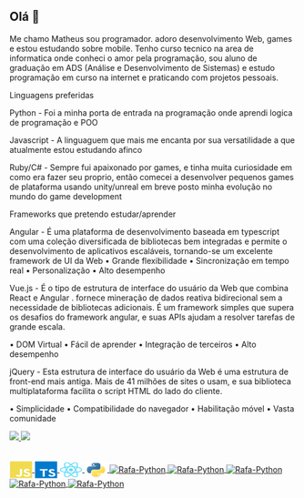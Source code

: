 ## Olá 👋

Me chamo Matheus sou programador. adoro desenvolvimento Web, games e estou estudando sobre mobile. Tenho curso tecnico na area de informatica onde conheci o amor pela programação, sou aluno de graduação em ADS (Análise e Desenvolvimento de Sistemas) e estudo programação em curso na internet e praticando com projetos pessoais.

Linguagens preferidas 

Python - Foi a minha porta de entrada na programação onde aprendi logica de programação e POO

Javascript - A linguaguem que mais me encanta por sua versatilidade a que atualmente estou estudando afinco

Ruby/C# -  Sempre fui apaixonado por games, e tinha muita curiosidade em como era fazer seu proprio, então comecei a desenvolver pequenos games de plataforma usando unity/unreal em breve posto minha evolução no mundo do game development

Frameworks que pretendo estudar/aprender

Angular - É uma plataforma de desenvolvimento baseada em typescript com uma coleção diversificada de bibliotecas bem integradas e permite o desenvolvimento de aplicativos escaláveis, tornando-se um excelente framework de UI da Web
•     Grande flexibilidade
•     Sincronização em tempo real
•     Personalização
•     Alto desempenho

Vue.js - É o tipo de estrutura de interface do usuário da Web que combina React e Angular . fornece mineração de dados reativa bidirecional sem a necessidade de bibliotecas adicionais. É um framework simples que supera os desafios do framework angular, e suas APIs ajudam a resolver tarefas de grande escala.

•     DOM Virtual 
•     Fácil de aprender
•     Integração de terceiros
•     Alto desempenho

jQuery - Esta estrutura de interface do usuário da Web é uma estrutura de front-end mais antiga. Mais de 41 milhões de sites o usam, e sua biblioteca multiplataforma facilita o script HTML do lado do cliente.

•     Simplicidade
•     Compatibilidade do navegador
•     Habilitação móvel
•     Vasta comunidade

  
 <div>
  <a href="https://github.com/MatheuzsFer">
  <img height="165em" src="https://github-readme-stats.vercel.app/api?username=MatheuzsFer&show_icons=true&theme=dark&include_all_commits=true&count_private=true"/>
  <img height="165em" src="https://github-readme-stats.vercel.app/api/top-langs/?username=MatheuzsFer&layout=compact&langs_count=7&theme=dark"/>
</div>

<br>
  
<div style="display: inline_block"><br>
  <img align="center" alt="Rafa-Js" height="30" width="40" src="https://raw.githubusercontent.com/devicons/devicon/master/icons/javascript/javascript-plain.svg">
  <img align="center" alt="Rafa-Ts" height="30" width="40" src="https://raw.githubusercontent.com/devicons/devicon/master/icons/typescript/typescript-plain.svg">
  <img align="center" alt="Rafa-React" height="30" width="40" src="https://raw.githubusercontent.com/devicons/devicon/master/icons/react/react-original.svg">
  <img align="center" alt="Rafa-HTML" height="30" width="40" src="https://raw.githubusercontent.com/devicons/devicon/master/icons/python/python-original.svg">
  <img align="center" alt="Rafa-Python" height="30" width="40" src="https://cdn.jsdelivr.net/gh/devicons/devicon/icons/nodejs/nodejs-plain.svg"/>
  <img align="center" alt="Rafa-Python" height="30" width="40" src="https://cdn.jsdelivr.net/gh/devicons/devicon/icons/csharp/csharp-original.svg"/>
  <img align="center" alt="Rafa-Python" height="30" width="40"src="https://cdn.jsdelivr.net/gh/devicons/devicon/icons/ruby/ruby-original.svg"/>
  <img align="center" alt="Rafa-Python" height="30" width="40"src="https://cdn.jsdelivr.net/gh/devicons/devicon/icons/bootstrap/bootstrap-original.svg"/>
  <img align="center" alt="Rafa-Python" height="30" width="40"src="https://cdn.jsdelivr.net/gh/devicons/devicon/icons/tailwindcss/tailwindcss-plain.svg"/>
</div>
  
